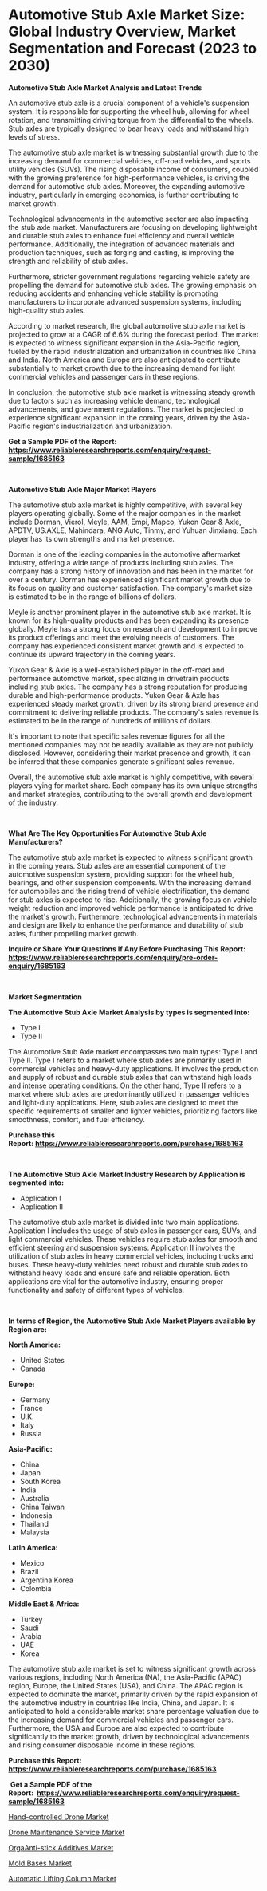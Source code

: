 <p><h1>Automotive Stub Axle Market Size: Global Industry Overview, Market Segmentation and Forecast (2023 to 2030)</h1></p><p><strong>Automotive Stub Axle Market Analysis and Latest Trends</strong></p>
<p><p>An automotive stub axle is a crucial component of a vehicle's suspension system. It is responsible for supporting the wheel hub, allowing for wheel rotation, and transmitting driving torque from the differential to the wheels. Stub axles are typically designed to bear heavy loads and withstand high levels of stress.</p><p>The automotive stub axle market is witnessing substantial growth due to the increasing demand for commercial vehicles, off-road vehicles, and sports utility vehicles (SUVs). The rising disposable income of consumers, coupled with the growing preference for high-performance vehicles, is driving the demand for automotive stub axles. Moreover, the expanding automotive industry, particularly in emerging economies, is further contributing to market growth.</p><p>Technological advancements in the automotive sector are also impacting the stub axle market. Manufacturers are focusing on developing lightweight and durable stub axles to enhance fuel efficiency and overall vehicle performance. Additionally, the integration of advanced materials and production techniques, such as forging and casting, is improving the strength and reliability of stub axles.</p><p>Furthermore, stricter government regulations regarding vehicle safety are propelling the demand for automotive stub axles. The growing emphasis on reducing accidents and enhancing vehicle stability is prompting manufacturers to incorporate advanced suspension systems, including high-quality stub axles.</p><p>According to market research, the global automotive stub axle market is projected to grow at a CAGR of 6.6% during the forecast period. The market is expected to witness significant expansion in the Asia-Pacific region, fueled by the rapid industrialization and urbanization in countries like China and India. North America and Europe are also anticipated to contribute substantially to market growth due to the increasing demand for light commercial vehicles and passenger cars in these regions.</p><p>In conclusion, the automotive stub axle market is witnessing steady growth due to factors such as increasing vehicle demand, technological advancements, and government regulations. The market is projected to experience significant expansion in the coming years, driven by the Asia-Pacific region's industrialization and urbanization.</p></p>
<p><strong>Get a Sample PDF of the Report:&nbsp; <a href="https://www.reliableresearchreports.com/enquiry/request-sample/1685163">https://www.reliableresearchreports.com/enquiry/request-sample/1685163</a></strong></p>
<p>&nbsp;</p>
<p><strong>Automotive Stub Axle Major Market Players</strong></p>
<p><p>The automotive stub axle market is highly competitive, with several key players operating globally. Some of the major companies in the market include Dorman, Vierol, Meyle, AAM, Empi, Mapco, Yukon Gear & Axle, APDTV, US.AXLE, Mahindara, ANG Auto, Tinmy, and Yuhuan Jinxiang. Each player has its own strengths and market presence.</p><p>Dorman is one of the leading companies in the automotive aftermarket industry, offering a wide range of products including stub axles. The company has a strong history of innovation and has been in the market for over a century. Dorman has experienced significant market growth due to its focus on quality and customer satisfaction. The company's market size is estimated to be in the range of billions of dollars.</p><p>Meyle is another prominent player in the automotive stub axle market. It is known for its high-quality products and has been expanding its presence globally. Meyle has a strong focus on research and development to improve its product offerings and meet the evolving needs of customers. The company has experienced consistent market growth and is expected to continue its upward trajectory in the coming years.</p><p>Yukon Gear & Axle is a well-established player in the off-road and performance automotive market, specializing in drivetrain products including stub axles. The company has a strong reputation for producing durable and high-performance products. Yukon Gear & Axle has experienced steady market growth, driven by its strong brand presence and commitment to delivering reliable products. The company's sales revenue is estimated to be in the range of hundreds of millions of dollars.</p><p>It's important to note that specific sales revenue figures for all the mentioned companies may not be readily available as they are not publicly disclosed. However, considering their market presence and growth, it can be inferred that these companies generate significant sales revenue.</p><p>Overall, the automotive stub axle market is highly competitive, with several players vying for market share. Each company has its own unique strengths and market strategies, contributing to the overall growth and development of the industry.</p></p>
<p>&nbsp;</p>
<p><strong>What Are The Key Opportunities For Automotive Stub Axle Manufacturers?</strong></p>
<p><p>The automotive stub axle market is expected to witness significant growth in the coming years. Stub axles are an essential component of the automotive suspension system, providing support for the wheel hub, bearings, and other suspension components. With the increasing demand for automobiles and the rising trend of vehicle electrification, the demand for stub axles is expected to rise. Additionally, the growing focus on vehicle weight reduction and improved vehicle performance is anticipated to drive the market's growth. Furthermore, technological advancements in materials and design are likely to enhance the performance and durability of stub axles, further propelling market growth.</p></p>
<p><strong>Inquire or Share Your Questions If Any Before Purchasing This Report: <a href="https://www.reliableresearchreports.com/enquiry/pre-order-enquiry/1685163">https://www.reliableresearchreports.com/enquiry/pre-order-enquiry/1685163</a></strong></p>
<p>&nbsp;</p>
<p><strong>Market Segmentation</strong></p>
<p><strong>The Automotive Stub Axle Market Analysis by types is segmented into:</strong></p>
<p><ul><li>Type I</li><li>Type II</li></ul></p>
<p><p>The Automotive Stub Axle market encompasses two main types: Type I and Type II. Type I refers to a market where stub axles are primarily used in commercial vehicles and heavy-duty applications. It involves the production and supply of robust and durable stub axles that can withstand high loads and intense operating conditions. On the other hand, Type II refers to a market where stub axles are predominantly utilized in passenger vehicles and light-duty applications. Here, stub axles are designed to meet the specific requirements of smaller and lighter vehicles, prioritizing factors like smoothness, comfort, and fuel efficiency.</p></p>
<p><strong>Purchase this Report:&nbsp;<a href="https://www.reliableresearchreports.com/purchase/1685163">https://www.reliableresearchreports.com/purchase/1685163</a></strong></p>
<p>&nbsp;</p>
<p><strong>The Automotive Stub Axle Market Industry Research by Application is segmented into:</strong></p>
<p><ul><li>Application I</li><li>Application II</li></ul></p>
<p><p>The automotive stub axle market is divided into two main applications. Application I includes the usage of stub axles in passenger cars, SUVs, and light commercial vehicles. These vehicles require stub axles for smooth and efficient steering and suspension systems. Application II involves the utilization of stub axles in heavy commercial vehicles, including trucks and buses. These heavy-duty vehicles need robust and durable stub axles to withstand heavy loads and ensure safe and reliable operation. Both applications are vital for the automotive industry, ensuring proper functionality and safety of different types of vehicles.</p></p>
<p>&nbsp;</p>
<p><strong>In terms of Region, the Automotive Stub Axle Market Players available by Region are:</strong></p>
<p>
    <p> <strong> North America: </strong>
        <ul>
            <li>United States</li>
            <li>Canada</li>
        </ul>
        </p> 
    <p> <strong> Europe: </strong>
        <ul>
            <li>Germany</li>
            <li>France</li>
            <li>U.K.</li>
            <li>Italy</li>
            <li>Russia</li>
        </ul>
        </p> 
    <p> <strong> Asia-Pacific: </strong>
        <ul>
            <li>China</li>
            <li>Japan</li>
            <li>South Korea</li>
            <li>India</li>
            <li>Australia</li>
            <li>China Taiwan</li>
            <li>Indonesia</li>
            <li>Thailand</li>
            <li>Malaysia</li>
        </ul>
        </p> 
    <p> <strong> Latin America: </strong>
        <ul>
            <li>Mexico</li>
            <li>Brazil</li>
            <li>Argentina Korea</li>
            <li>Colombia</li>
        </ul>
        </p> 
    <p> <strong> Middle East & Africa: </strong>
        <ul>
            <li>Turkey</li>
            <li>Saudi</li>
            <li>Arabia</li>
            <li>UAE</li>
            <li>Korea</li>
        </ul>
    </p>
    </p>
<p><p>The automotive stub axle market is set to witness significant growth across various regions, including North America (NA), the Asia-Pacific (APAC) region, Europe, the United States (USA), and China. The APAC region is expected to dominate the market, primarily driven by the rapid expansion of the automotive industry in countries like India, China, and Japan. It is anticipated to hold a considerable market share percentage valuation due to the increasing demand for commercial vehicles and passenger cars. Furthermore, the USA and Europe are also expected to contribute significantly to the market growth, driven by technological advancements and rising consumer disposable income in these regions.</p></p>
<p><strong>Purchase this Report: <a href="https://www.reliableresearchreports.com/purchase/1685163">https://www.reliableresearchreports.com/purchase/1685163</a></strong></p>
<p>&nbsp;<strong>Get a Sample PDF of the Report:&nbsp;&nbsp;<a href="https://www.reliableresearchreports.com/enquiry/request-sample/1685163">https://www.reliableresearchreports.com/enquiry/request-sample/1685163</a></strong></p>
<p><strong></strong></p>
<p><p><a href="https://medium.com/@brayanborer/hand-controlled-drone-nbsp-market-focuses-on-market-share-size-and-projected-forecast-till-2030-291eb246c929">Hand-controlled Drone Market</a></p><p><a href="https://medium.com/@royallittel2023/drone-maintenance-service-market-competitive-analysis-market-trends-and-forecast-to-2030-6c7e2ecf7351">Drone Maintenance Service Market</a></p><p><a href="https://www.linkedin.com/pulse/orgaanti-stick-additives-market-size-share-amp-trends-analysis/">OrgaAnti-stick Additives Market</a></p><p><a href="https://github.com/castoriffic/Market-Research-Report-List-1/blob/main/mold-bases-market.md">Mold Bases Market</a></p><p><a href="https://github.com/ashepherd82/Market-Research-Report-List-1/blob/main/automatic-lifting-column-market.md">Automatic Lifting Column Market</a></p></p>